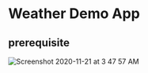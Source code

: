 # Weather Demo App
## prerequisite

![Screenshot 2020-11-21 at 3 47 57 AM](https://user-images.githubusercontent.com/1012529/99855431-df8f1e80-2bac-11eb-8870-1da8b0fafb82.png)
